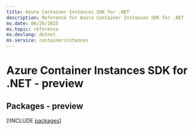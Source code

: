 ```yaml
---
title: Azure Container Instances SDK for .NET
description: Reference for Azure Container Instances SDK for .NET
ms.date: 06/26/2025
ms.topic: reference
ms.devlang: dotnet
ms.service: containerinstances
---
```

# Azure Container Instances SDK for .NET - preview
## Packages - preview
[!INCLUDE [packages](container-instances-index.md)]